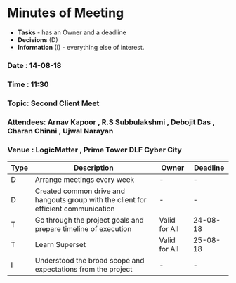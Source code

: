 # Minutes of Meeting

* **Tasks** - has an Owner and a deadline
* **Decisions** (D)
* **Information** (I) - everything else of interest.
 
### Date : 14-08-18
### Time : 11:30
### Topic: Second Client Meet
### Attendees: Arnav Kapoor , R.S Subbulakshmi , Debojit Das , Charan Chinni , Ujwal Narayan
### Venue : LogicMatter , Prime Tower DLF Cyber City

Type | Description | Owner | Deadline
---- | ---- | ---- | ----
D | Arrange meetings every week | - | -
D | Created common drive and hangouts group with the client for efficient communication  | - | -
T | Go through the project goals and prepare timeline of execution | Valid for All | 24-08-18
T | Learn Superset | Valid for All | 25-08-18
I | Understood the broad scope and expectations from the project | - | -

